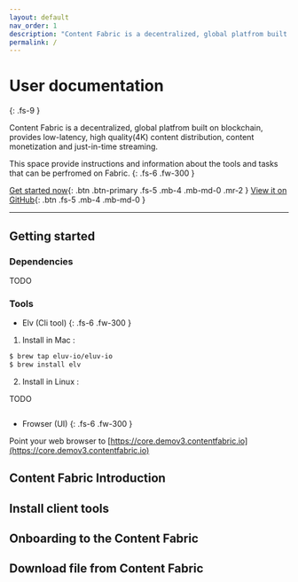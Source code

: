 ```yaml
---
layout: default
nav_order: 1
description: "Content Fabric is a decentralized, global platfrom built on blockchain, provides low-latency, high quality(4K) content distribution, content monetization and just-in-time streaming. This space provide instructions and information about the tools and tasks that can be perfromed on Fabric."
permalink: /
---
```


# User documentation
{: .fs-9 }

Content Fabric is a decentralized, global platfrom built on blockchain, provides low-latency, high quality(4K) content distribution, content monetization and just-in-time streaming. 

This space provide instructions and information about the tools and tasks that can be perfromed on Fabric.
{: .fs-6 .fw-300 }

[Get started now](#getting-started){: .btn .btn-primary .fs-5 .mb-4 .mb-md-0 .mr-2 } [View it on GitHub](https://github.com/eluv-io){: .btn .fs-5 .mb-4 .mb-md-0 }

---

## Getting started

### Dependencies
TODO

### Tools

* Elv (Cli tool)
{: .fs-6 .fw-300 }

1. Install in Mac :
```bash
$ brew tap eluv-io/eluv-io
$ brew install elv
```

2. Install in Linux :

TODO
```bash
```

* Frowser (UI)
{: .fs-6 .fw-300 }

Point your web browser to [https://core.demov3.contentfabric.io](https://core.demov3.contentfabric.io)



## Content Fabric Introduction
## Install client tools
## Onboarding to the Content Fabric
## Download file from Content Fabric

